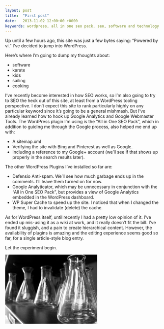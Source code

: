 ```yaml
---
layout: post
title:  "First post"
date:   2013-11-02 12:00:00 +0000
keywords: wordpress, all in one seo pack, seo, software and technology
---
```

Up until a few hours ago, this site was just a few bytes saying: “Powered by vi.” I’ve decided to jump into WordPress.

Here’s where I’m going to dump my thoughts about:

- software
- karate
- kids
- sailing
- cooking

I’ve recently become interested in how SEO works, so I’m also going to try to SEO the heck out of this site, at least from a WordPress tooling perspective. I don’t expect this site to rank particularly highly on any particular keyword since it’s going to be a general mishmash. But I’ve already learned how to hook up Google Analytics and Google Webmaster Tools. The WordPress plugin I’m using is the “All in One SEO Pack”, which in addition to guiding me through the Google process, also helped me end up with:

- A sitemap.xml
- Verifying the site with Bing and Pinterest as well as Google.
- Including a reference to my Google+ account (we’ll see if that shows up properly in the search results later).

The other WordPress Plugins I’ve installed so far are:

- Defensio Anti-spam. We’ll see how much garbage ends up in the comments. I’ll leave them turned on for now.
- Google Analyticator, which may be unnecessary in conjunction with the “All in One SEO Pack”, but provides a view of Google Analytics embedded in the WordPress dashboard.
- WP Super Cache to speed up the site. I noticed that when I changed the theme, I had to invalidate (delete) the cache.

As for WordPress itself, until recently I had a pretty low opinion of it. I’ve ended up mis-using it as a wiki at work, and it really doesn’t fit the bill. I’ve found it sluggish, and a pain to create hierarchical content. However, the availability of plugins is amazing and the editing experience seems good so far, for a single article-style blog entry.

Let the experiment begin.

![lab flasks](/assets/flickr-4528869007-original-300x225.jpg)